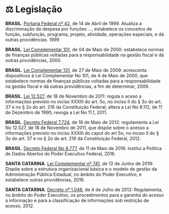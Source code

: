 # ⚖ Legislação

**BRASIL**. [Portaria Federal nº 42](http://www.orcamentofederal.gov.br/orcamentos-anuais/orcamento-1999/Portaria\_Ministerial\_42\_de\_140499.pdf/), de 14 de Abril de 1999. Atualiza a discriminação da despesa por funções ..., estabelece os conceitos de função, subfunção, programa, projeto, atividade, operações especiais, e dá outras providências. 1999

**BRASIL**. [Lei Complementar 101](https://www.planalto.gov.br/ccivil\_03/leis/lcp/lcp101.htm), de 04 de Maio de 2000: estabelece normas de finanças públicas voltadas para a responsabilidade na gestão fiscal e dá outras providências, 2000.

**BRASIL**. [Lei Complementar 131](https://www.planalto.gov.br/ccivil\_03/leis/lcp/lcp131.htm), de 27 de Maio de 2009: acrescenta dispositivos à Lei Complementar No 101, de 4 de Maio de 2000, que estabelece normas de finanças públicas voltadas para a responsabilidade na gestão fiscal e dá outras providências, a fim de determinar, 2009.

**BRASIL**. [Lei 12.527](http://www.planalto.gov.br/ccivil\_03/\_ato2011-2014/2011/lei/l12527.htm), de 18 de Novembro de 2011: regula o aceso a informações previsto no inciso XXXIII do art. 5o, no inciso II do § 3o do art. 37 e no § 2o do art. 216 da Constituição Federal; altera a Lei No 8.112, de 11 de Dezembro de 1990; revoga a Lei No 11.1, 2011.

**BRASIL**. [Decreto Federal 7.724](https://www.planalto.gov.br/ccivil\_03/\_ato2011-2014/2012/decreto/d7724.htm), de 16 de Maio de 2012: regulamenta a Lei No 12.527, de 18 de Novembro de 2011, que dispõe sobre o acesso a informações previsto no inciso XXXIII do caput do art 5o, no inciso II do § 3o do art. 37 e no § 2o do art. 216 da Constituição Federal, 2012.

**BRASIL**. [Decreto Federal No 8.777](https://www.planalto.gov.br/ccivil\_03/\_ato2015-2018/2016/decreto/d8777.htm), de 11 de Maio de 2016: institui a Política de Dados Abertos do Poder Executivo Federal, 2016.

**SANTA CATARINA**. [Lei Complementar nº 741](http://leis.alesc.sc.gov.br/html/2019/741\_2019\_lei\_complementar.html), de 12 de Junho de 2019: Dispõe sobre a estrutura organizacional básica e o modelo de gestão da Administração Pública Estadual, no âmbito do Poder Executivo, e estabelece outras providências, 2019.

**SANTA CATARINA**. [Decreto nº 1.048](http://server03.pge.sc.gov.br/LegislacaoEstadual/2012/001048-005-0-2012-005.htm),  de 4 de Julho de 2012: Regulamenta, no âmbito do Poder Executivo, os procedimentos para a garantia do acesso à informação e para a classificação de informações sob restrição de acesso, 2012.
